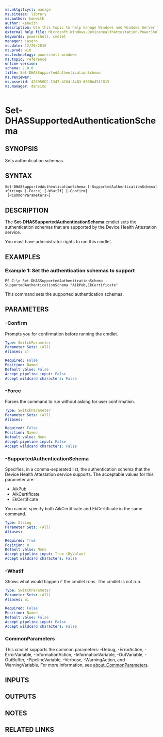 ```yaml
---
ms.mktglfcycl: manage
ms.sitesec: library
ms.author: kenwith
author: kenwith
description: Use this topic to help manage Windows and Windows Server technologies with Windows PowerShell.
external help file: Microsoft.Windows.DeviceHealthAttestation.PowerShell.dll-Help.xml
keywords: powershell, cmdlet
manager: jasgro
ms.date: 12/20/2016
ms.prod: w10
ms.technology: powershell-windows
ms.topic: reference
online version: 
schema: 2.0.0
title: Set-DHASSupportedAuthenticationSchema
ms.reviewer:
ms.assetid: 428956DC-1347-4C64-A483-688BA451C815
ms.manager: dansimp
---
```


# Set-DHASSupportedAuthenticationSchema

## SYNOPSIS
Sets authentication schemas.

## SYNTAX

```
Set-DHASSupportedAuthenticationSchema [-SupportedAuthenticationSchema] <String> [-Force] [-WhatIf] [-Confirm]
 [<CommonParameters>]
```

## DESCRIPTION
The **Set-DHASSupportedAuthenticationSchema** cmdlet sets the authentication schemas that are supported by the Device Health Attestation service.

You must have administrator rights to run this cmdlet.

## EXAMPLES

### Example 1: Set the authentication schemas to support
```
PS C:\> Set-DHASSupportedAuthenticationSchema -SupportedAuthenticationSchema "AikPub,EkCertificate"
```

This command sets the supported authentication schemas.

## PARAMETERS

### -Confirm
Prompts you for confirmation before running the cmdlet.

```yaml
Type: SwitchParameter
Parameter Sets: (All)
Aliases: cf

Required: False
Position: Named
Default value: False
Accept pipeline input: False
Accept wildcard characters: False
```

### -Force
Forces the command to run without asking for user confirmation.

```yaml
Type: SwitchParameter
Parameter Sets: (All)
Aliases: 

Required: False
Position: Named
Default value: None
Accept pipeline input: False
Accept wildcard characters: False
```

### -SupportedAuthenticationSchema
Specifies, in a comma-separated list, the authentication schema that the Device Health Attestation service supports.
The acceptable values for this parameter are:

- AikPub
- AikCertificate
- EkCertificate

You cannot specify both AikCertificate and EkCertificate in the same command.

```yaml
Type: String
Parameter Sets: (All)
Aliases: 

Required: True
Position: 0
Default value: None
Accept pipeline input: True (ByValue)
Accept wildcard characters: False
```

### -WhatIf
Shows what would happen if the cmdlet runs.
The cmdlet is not run.

```yaml
Type: SwitchParameter
Parameter Sets: (All)
Aliases: wi

Required: False
Position: Named
Default value: False
Accept pipeline input: False
Accept wildcard characters: False
```

### CommonParameters
This cmdlet supports the common parameters: -Debug, -ErrorAction, -ErrorVariable, -InformationAction, -InformationVariable, -OutVariable, -OutBuffer, -PipelineVariable, -Verbose, -WarningAction, and -WarningVariable. For more information, see [about_CommonParameters](http://go.microsoft.com/fwlink/?LinkID=113216).

## INPUTS

## OUTPUTS

## NOTES

## RELATED LINKS

